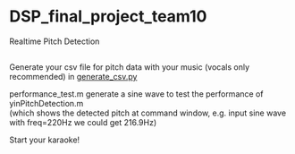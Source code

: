 # DSP_final_project_team10
Realtime Pitch Detection

##
Generate your csv file for pitch data with your music (vocals only recommended) in [generate_csv.py](https://github.com/Kuo24/DSP_final_project_team10/blob/main/generate_csv.py)

performance_test.m generate a sine wave to test the performance of yinPitchDetection.m                      
(which shows the detected pitch at command window, e.g. input sine wave with freq=220Hz we could get 216.9Hz)

Start your karaoke!
